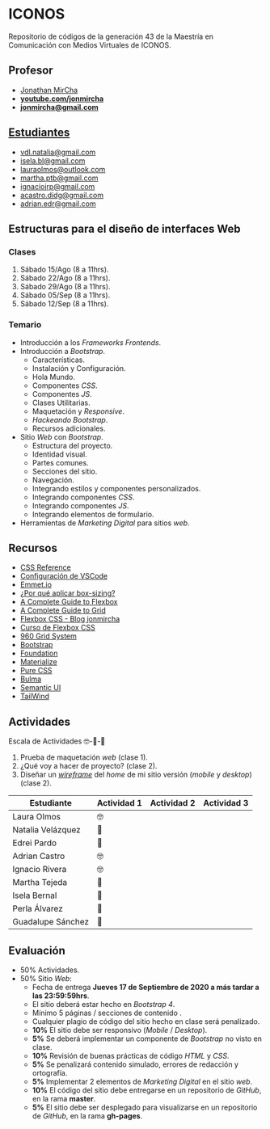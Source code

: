 # ICONOS

Repositorio de códigos de la generación 43 de la Maestría en Comunicación con Medios Virtuales de ICONOS.

## Profesor

- [Jonathan MirCha](http://jonmircha.com)
- **[youtube.com/jonmircha](https://youtube.com/jonmircha)**
- **[jonmircha@gmail.com](mailto:jonmircha@gmail.com)**

## [Estudiantes](https://docs.google.com/spreadsheets/d/1nUdUS1biBlY7-ZndOMcHlL5KbuRJFHb5w2wtwmuHFuU/edit?ts=5f37db52#gid=1890464159)

- vdl.natalia@gmail.com
- isela.bl@gmail.com
- lauraolmos@outlook.com
- martha.ptb@gmail.com
- ignaciojrp@gmail.com
- acastro.didg@gmail.com
- adrian.edr@gmail.com

## Estructuras para el diseño de interfaces Web

### Clases

1. Sábado 15/Ago (8 a 11hrs).
1. Sábado 22/Ago (8 a 11hrs).
1. Sábado 29/Ago (8 a 11hrs).
1. Sábado 05/Sep (8 a 11hrs).
1. Sábado 12/Sep (8 a 11hrs).

### Temario

- Introducción a los _Frameworks Frontends_.
- Introducción a _Bootstrap_.
  - Características.
  - Instalación y Configuración.
  - Hola Mundo.
  - Componentes _CSS_.
  - Componentes _JS_.
  - Clases Utilitarias.
  - Maquetación y _Responsive_.
  - _Hackeando Bootstrap_.
  - Recursos adicionales.
- Sitio _Web_ con _Bootstrap_.
  - Estructura del proyecto.
  - Identidad visual.
  - Partes comunes.
  - Secciones del sitio.
  - Navegación.
  - Integrando estilos y componentes personalizados.
  - Integrando componentes _CSS_.
  - Integrando componentes _JS_.
  - Integrando elementos de formulario.
- Herramientas de _Marketing Digital_ para sitios _web_.

## Recursos

- [CSS Reference](https://cssreference.io/)
- [Configuración de VSCode](https://jonmircha.com/vscode)
- [Emmet.io](https://emmet.io/)
- [¿Por qué aplicar box-sizing?](https://www.paulirish.com/2012/box-sizing-border-box-ftw/)
- [A Complete Guide to Flexbox](https://css-tricks.com/snippets/css/a-guide-to-flexbox/)
- [A Complete Guide to Grid](https://css-tricks.com/snippets/css/complete-guide-grid/)
- [Flexbox CSS - Blog jonmircha](https://jonmircha.com/flexbox)
- [Curso de Flexbox CSS](https://www.youtube.com/playlist?list=PLvq-jIkSeTUbQc3dGsssp8lxAi5npMrys)
- [960 Grid System](https://960.gs/)
- [Bootstrap](https://getbootstrap.com/)
- [Foundation](https://get.foundation/index.html)
- [Materialize](https://materializecss.com/)
- [Pure CSS](https://purecss.io/)
- [Bulma](https://bulma.io/)
- [Semantic UI](https://semantic-ui.com/)
- [TailWind](https://tailwindcss.com/)

## Actividades

Escala de Actividades 🤓-🤔-😬

1. Prueba de maquetación _web_ (clase 1).
1. ¿Qué voy a hacer de proyecto? (clase 2).
1. Diseñar un [_wireframe_](https://jonmircha.com/img/wireframe.jpg) del _home_ de mi sitio versión (_mobile_ y _desktop_) (clase 2).

| Estudiante        | Actividad 1 | Actividad 2 | Actividad 3 |
| ----------------- | ----------- | ----------- | ----------- |
| Laura Olmos       | 🤓          |             |             |
| Natalia Velázquez | 🤔          |             |             |
| Edrei Pardo       | 😬          |             |             |
| Adrian Castro     | 🤓          |             |             |
| Ignacio Rivera    | 🤓          |             |             |
| Martha Tejeda     | 🤔          |             |             |
| Isela Bernal      | 🤔          |             |             |
| Perla Álvarez     | 😬          |             |             |
| Guadalupe Sánchez | 🤔          |             |             |

## Evaluación

- 50% Actividades.
- 50% Sitio _Web_:
  - Fecha de entrega **Jueves 17 de Septiembre de 2020 a más tardar a las 23:59:59hrs**.
  - El sitio deberá estar hecho en _Bootstrap 4_.
  - Mínimo 5 páginas / secciones de contenido .
  - Cualquier plagio de código del sitio hecho en clase será penalizado.
  - **10%** El sitio debe ser responsivo (_Mobile_ / _Desktop_).
  - **5%** Se deberá implementar un componente de _Bootstrap_ no visto en clase.
  - **10%** Revisión de buenas prácticas de código _HTML_ y _CSS_.
  - **5%** Se penalizará contenido simulado, errores de redacción y ortografía.
  - **5%** Implementar 2 elementos de _Marketing Digital_ en el sitio _web_.
  - **10%** El código del sitio debe entregarse en un repositorio de _GitHub_, en la rama **master**.
  - **5%** El sitio debe ser desplegado para visualizarse en un repositorio de _GitHub_, en la rama **gh-pages**.
